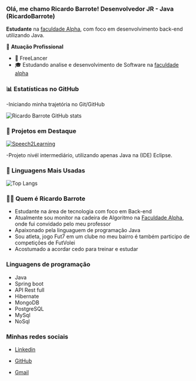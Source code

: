 ### Olá, me chamo Ricardo Barrote! Desenvolvedor JR - Java (RicardoBarrote)

**Estudante** na [faculdade Alpha](https://faculdade.alpha.edu.br/), com foco em desenvolvimento back-end utilizando Java.


🏢 **Atuação Profissional**
- 🚀 FreeLancer
- 🎓 Estudando analise e desenvolvimento de Software na [faculdade alpha](https://faculdade.alpha.edu.br/)

### 📊 Estatísticas no GitHub
-Iniciando minha trajetória no Git/GitHub 

![Ricardo Barrote GitHub stats](https://github-readme-stats.vercel.app/api?username=RicardoBarrote&show_icons=true&theme=dracula)

### 📌 Projetos em Destaque

[![Speech2Learning](https://github-readme-stats.vercel.app/api/pin/?username=RicardoBarrote&repo=chessSystemJava)](https://github.com/RicardoBarrote/chessSystemJava)

-Projeto nivél intermediário, utilizando apenas Java na (IDE) Eclipse.
### 🚀 Linguagens Mais Usadas

![Top Langs](https://github-readme-stats.vercel.app/api/top-langs/?username=RicardoBarrote&layout=compact)

### 👨‍💻 Quem é Ricardo Barrote 
- Estudante na área de tecnologia com foco em Back-end
- Atualmente sou monitor na cadeira de Algoritmo na [Faculdade Alpha](https://faculdade.alpha.edu.br/), onde fui convidado pelo meu professor
- Apaixonado pela linguaguem de programação Java
- Sou atleta, jogo Fut7 em um clube no meu bairro é também participo de competições de FutVolei
- Acostumado a acordar cedo para treinar e estudar 

### Linguagens de programação
- Java 
- Spring boot
- API Rest full
- Hibernate
- MongoDB
- PostgreSQL
- MySql
- NoSql

### Minhas redes sociais

- [Linkedin](https://www.linkedin.com/in/ricardo-barrote-9b493024a/)

- [GitHub](https://github.com/RicardoBarrote)

- [Gmail](ricardoambscfc@gmail.com)


